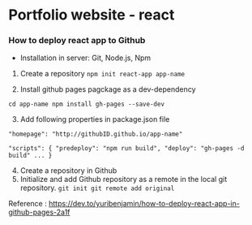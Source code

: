 # Portfolio website - react

### How to deploy react app to Github

* Installation in server: Git, Node.js, Npm

1. Create a repository
`npm init react-app app-name`

2. Install github pages pagckage as a dev-dependency

`cd app-name
 npm install gh-pages --save-dev`

3. Add following properties in package.json file

`"homepage": "http://githubID.github.io/app-name"`

`"scripts": {
"predeploy": "npm run build",
"deploy": "gh-pages -d build"
...
}`

4. Create a repository in Github
5. Initialize and add Github repository as a remote in the local git repository.
`git init
 git remote add original `


Reference : https://dev.to/yuribenjamin/how-to-deploy-react-app-in-github-pages-2a1f


